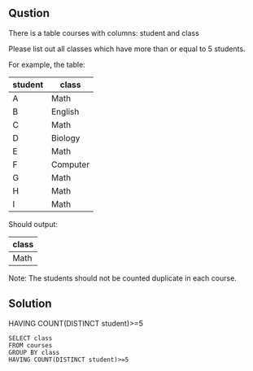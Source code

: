 ## Qustion

There is a table courses with columns: student and class

Please list out all classes which have more than or equal to 5 students.

For example, the table:

| student | class      |
|---------|------------|
| A       | Math       |
| B       | English    |
| C       | Math       |
| D       | Biology    |
| E       | Math       |
| F       | Computer   |
| G       | Math       |
| H       | Math       |
| I       | Math       |

Should output:

| class   |
|---------|
| Math    |
 

Note:
The students should not be counted duplicate in each course.

## Solution 

HAVING COUNT(DISTINCT student)>=5

```mysql
SELECT class
FROM courses
GROUP BY class
HAVING COUNT(DISTINCT student)>=5
```
